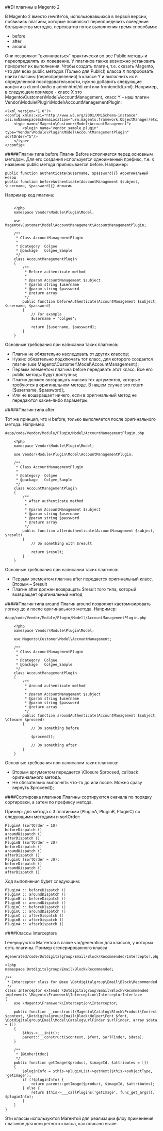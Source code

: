 ##DI плагины в Magento 2

В Magento 2 вместо rewrite'ов, использовавшихся в первой версии,
появились плагины, которые позволяют переопределить поведение большинства методов, перехватив поток выполнения тремя способами:

- before
- after
- around

Они позволяют “вклиниваться” практически во все Public методы и переопределять их поведение. 
У плагинов также возможно установить приоритет их выполнения.
Чтобы создать плагин, т.е. сказать Magento, что для всех public методов (Только для Public!) класса X попробовать найти плагины (переопределения) 
в классе Y и выполнить их в определенной последовательности, нужно добавить следующие конфиги в di.xml (либо в adminhtml/di.xml или frontend/di.xml). 
Например, в следующем примере - класс X это Magento\Customer\Model\AccountManagement, класс Y – наш плагин Vendor\Module\Plugin\Model\AccountManagementPlugin:
```
<?xml version="1.0"?>
<config xmlns:xsi="http://www.w3.org/2001/XMLSchema-instance" xsi:noNamespaceSchemaLocation="urn:magento:framework:ObjectManager/etc/config.xsd">
    <type name="Magento\Customer\Model\AccountManagement">
        <plugin name="vendor_sample_plugin" type="Vendor\Module\Plugin\Model\AccountManagementPlugin" sortOrder="5"/>
    </type>
</config>
```

#####Плагин типа before
Плагин Before исполняется перед основным методом. Для его создания используется одноименный префикс, т.е. к названию public метода приписывается before. Например:
```
public function authenticate($username, $password){} #оригинальный метод
public function beforeAuthenticate(AccountManagement $subject, $username, $password){} #плагин
```

Например код плагина:
```	#app/code/Vendor/Module/Plugin/Model/AccountManagementPlugin.php
	
	<?php
	namespace Vendor\Module\Plugin\Model;

	use Magento\Customer\Model\AccountManagement\AccountManagementPlugin; 
	
	/**
	 * Class AccountManagementPlugin
	 *
	 * @category  Colgee
	 * @package   Colgee_Sample
	 */
	class AccountManagementPlugin
	{
		/**
		 * Before authenticate method
		 *
		 * @param AccountManagement $subject
		 * @param string $username
		 * @param string $password
		 * @return array
		 */
		public function beforeAuthenticate(AccountManagement $subject, $username, $password)
		{
			// For example
			$username = 'colgee';
						
			return [$username, $password];
		}
	}
```
Основные требования при написании таких плагинов:

- Плагин не обязательно наследовать от других классов;
- Нужно обязательно подключать тот класс, для которого создается плагин (use Magento\Customer\Model\AccountManagement;);
- Первым элементом плагина before передавать этот класс. Все его public методы будут доступны;
- Плагин должен возвращать массив тех аргументов, которые требуются в оригинальном методе. В нашем случае это return [$username, $password];. 
- Или не вощвращает ничего, если в оригинальный метод не передаются какие-либо параметры.

#####Плагин типа after

Тот же принцип, что и before, только выполняется после оригинального метода.  Например:
```
#app/code/Vendor/Module/Plugin/Model/AccountManagementPlugin.php
	
	<?php
	namespace Vendor\Module\Plugin\Model;

	use Vendor\Module\Plugin\Model\AccountManagementPlugin; 
	
	/**
	 * Class AccountManagementPlugin
	 *
	 * @category  Colgee
	 * @package   Colgee_Sample
	 */
	class AccountManagementPlugin
	{
		/**
		 * After authenticate method
		 *
		 * @param AccountManagement $subject
		 * @param string $username
		 * @param string $password
		 * @return array
		 */
		public function afterAuthenticate(AccountManagement $subject, $result)
		{
			// Do something with $result
								
			return $result;
		}
	}
```
Основные требования при написании таких плагинов:

- Первым элементом плагина after передается оригинальный класс. Вторым – $result
- Плагин after должен возвращать $result того типа, который возвращает оригинальный метод

#####Плагин типа around
Плагин around позволяет кастомизировать логику до и после оригинального метода. Например:

```
#app/code/Vendor/Module/Plugin/Modell/AccountManagementPlugin.php
	
	<?php
	namespace Vendor\Module\Plugin\Model;

	use Magento\Customer\Model\AccountManagement; 
	
	/**
	 * Class AccountManagementPlugin
	 *
	 * @category  Colgee
	 * @package   Colgee_Sample
	 */
	class AccountManagementPlugin
	{
		/**
		 * Around authenticate method
		 *
		 * @param AccountManagement $subject
		 * @param string $username
		 * @param string $password
		 * @return array
		 */
		public function aroundAuthenticate(AccountManagement $subject, \Closure $proceed)
		{
			// Do something before
		
			$proceed();
		
			// Do something after
		}
	}
```
Основные требования при написании таких плагинов:
- Вторым аргументом передается \Closure $proceed, callback оригинального метода.
- Не обязательно выполнять что-то до или после. Можно сразу вернуть $proceed();



####Сортировка плагинов
Плагины сортируются сначала по порядку сортировки, а затем по префиксу метода.

Пример: для метода с 3 плагинами (PluginA, PluginB, PluginC) со следующими методами и sortOrder:
```
PluginA (sortOrder = 10)
beforeDispatch ()
aroundDispatch ()
afterDispatch ()
PluginB (sortOrder = 20)
beforeDispatch ()
aroundDispatch ()
afterDispatch ()
PluginC (sortOrder = 30):
beforeDispatch ()
aroundDispatch ()
afterDispatch ()
```
Ход выполнения будет следующим:
```
PluginА :: beforeDispatch ()
PluginА :: aroundDispatch ()
PluginB :: beforeDispatch ()
PluginB :: aroundDispatch ()
PluginC :: beforeDispatch ()
PluginC :: aroundDispatch ()
PluginC :: afterDispatch ()
PluginB :: afterDispatch ()
PluginА :: afterDispatch ()
```

####Классы Interceptors

Генерируются Магентой в папке var/generation для классов, у которых есть плагины. Пример сгенерированного класса:
```
#generated/code/Dotdigitalgroup/Email/Block/Recommended/Interceptor.php

<?php
namespace Dotdigitalgroup\Email\Block\Recommended;

/**
 * Interceptor class for @see \Dotdigitalgroup\Email\Block\Recommended
 */
class Interceptor extends \Dotdigitalgroup\Email\Block\Recommended implements \Magento\Framework\Interception\InterceptorInterface
{
    use \Magento\Framework\Interception\Interceptor;

    public function __construct(\Magento\Catalog\Block\Product\Context $context, \Dotdigitalgroup\Email\Block\Helper\Font $font, \Dotdigitalgroup\Email\Model\Catalog\UrlFinder $urlFinder, array $data = [])
    {
        $this->___init();
        parent::__construct($context, $font, $urlFinder, $data);
    }

    /**
     * {@inheritdoc}
     */
    public function getImage($product, $imageId, $attributes = [])
    {
        $pluginInfo = $this->pluginList->getNext($this->subjectType, 'getImage');
        if (!$pluginInfo) {
            return parent::getImage($product, $imageId, $attributes);
        } else {
            return $this->___callPlugins('getImage', func_get_args(), $pluginInfo);
        }
    }
}
```

Эти классы используются Магентой для реализации флоу применения плагинов для конкретного класса, как описано выше.